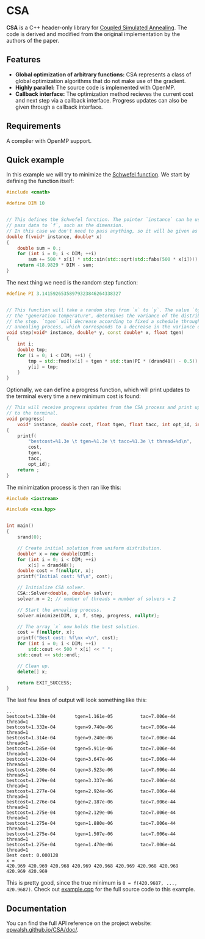 # CSA

**CSA** is a C++ header-only library for
[Coupled Simulated Annealing](ftp://ftp.esat.kuleuven.be/sista/sdesouza/papers/CSA2009accepted.pdf).
The code is derived and modified from the original implementation by the authors of the paper.

## Features

- **Global optimization of arbitrary functions:** CSA represents a class of global optimization
algorithms that do not make use of the gradient.
- **Highly parallel:** The source code is implemented with OpenMP.
- **Callback interface:** The optimization method recieves the current cost
and next step via a callback interface. Progress updates can also be given
through a callback interface.

## Requirements

A compiler with OpenMP support.

## Quick example

In this example we will try to minimize the
[Schwefel function](https://www.sfu.ca/~ssurjano/schwef.html).
We start by defining the function itself:

```.cpp
#include <cmath>

#define DIM 10


// This defines the Schwefel function. The pointer `instance` can be used to
// pass data to `f`, such as the dimension.
// In this case we don't need to pass anything, so it will be given as NULL.
double f(void* instance, double* x)
{
    double sum = 0.;
    for (int i = 0; i < DIM; ++i)
        sum += 500 * x[i] * std::sin(std::sqrt(std::fabs(500 * x[i])));
    return 418.9829 * DIM - sum;
}
```

The next thing we need is the random step function:

```.cpp
#define PI 3.14159265358979323846264338327


// This function will take a random step from `x` to `y`. The value `tgen`,
// the "generation temperature", determines the variance of the distribution of
// the step. `tgen` will decrease according to fixed a schedule throughout the
// annealing process, which corresponds to a decrease in the variance of steps.
void step(void* instance, double* y, const double* x, float tgen)
{
    int i;
    double tmp;
    for (i = 0; i < DIM; ++i) {
        tmp = std::fmod(x[i] + tgen * std::tan(PI * (drand48() - 0.5)), 1.);
        y[i] = tmp;
    }
}
```

Optionally, we can define a progress function, which will print updates
to the terminal every time a new minimum cost is found:

```.cpp
// This will receive progress updates from the CSA process and print updates
// to the terminal.
void progress(
    void* instance, double cost, float tgen, float tacc, int opt_id, int iter)
{
    printf(
        "bestcost=%1.3e \t tgen=%1.3e \t tacc=%1.3e \t thread=%d\n",
        cost,
        tgen,
        tacc,
        opt_id);
    return ;
}
```

The minimization process is then ran like this:

```.cpp
#include <iostream>

#include <csa.hpp>


int main()
{
    srand(0);

    // Create initial solution from uniform distribution.
    double* x = new double[DIM];
    for (int i = 0; i < DIM; ++i)
        x[i] = drand48();
    double cost = f(nullptr, x);
    printf("Initial cost: %f\n", cost);

    // Initialize CSA solver.
    CSA::Solver<double, double> solver;
    solver.m = 2; // number of threads = number of solvers = 2

    // Start the annealing process.
    solver.minimize(DIM, x, f, step, progress, nullptr);

    // The array `x` now holds the best solution.
    cost = f(nullptr, x);
    printf("Best cost: %f\nx =\n", cost);
    for (int i = 0; i < DIM; ++i)
        std::cout << 500 * x[i] << " ";
    std::cout << std::endl;

    // Clean up.
    delete[] x;

    return EXIT_SUCCESS;
}
```

The last few lines of output will look something like this:

```
...
bestcost=1.338e-04       tgen=1.161e-05          tac=7.006e-44        thread=1
bestcost=1.332e-04       tgen=9.740e-06          tac=7.006e-44        thread=1
bestcost=1.314e-04       tgen=9.240e-06          tac=7.006e-44        thread=1
bestcost=1.285e-04       tgen=5.911e-06          tac=7.006e-44        thread=1
bestcost=1.283e-04       tgen=3.647e-06          tac=7.006e-44        thread=1
bestcost=1.280e-04       tgen=3.523e-06          tac=7.006e-44        thread=1
bestcost=1.279e-04       tgen=3.337e-06          tac=7.006e-44        thread=1
bestcost=1.277e-04       tgen=2.924e-06          tac=7.006e-44        thread=1
bestcost=1.276e-04       tgen=2.187e-06          tac=7.006e-44        thread=1
bestcost=1.275e-04       tgen=2.129e-06          tac=7.006e-44        thread=1
bestcost=1.275e-04       tgen=1.880e-06          tac=7.006e-44        thread=1
bestcost=1.275e-04       tgen=1.507e-06          tac=7.006e-44        thread=1
bestcost=1.275e-04       tgen=1.470e-06          tac=7.006e-44        thread=1
Best cost: 0.000128
x =
420.969 420.969 420.968 420.969 420.968 420.969 420.968 420.969 420.969 420.969
```

This is pretty good, since the true minimum is `0 = f(420.9687, ..., 420.9687)`.
Check out [example.cpp](https://github.com/epwalsh/CSA/blob/master/example.cpp)
for the full source code to this example.

## Documentation

You can find the full API reference on the project website:
[epwalsh.github.io/CSA/doc/](https://epwalsh.github.io/CSA/api/).
